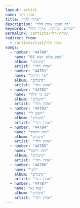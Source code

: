 ```yaml
---
layout: artist
name: אהרן הלוי
title: "אהרן הלוי"
description: "דף האמן אהרן הלוי"
keywords: "שירים, מוזיקה, אהרן הלוי"
permalink: /artists/אהרן-הלוי/
redirect_from:
  - /artists/list/אהרן הלוי
songs:
  - number: "44780"
    name: "01 מעין עולם הבא"
    album: "סינגלים"
    artist: "אהרן הלוי"
  - number: "44781"
    name: "אל תירחק"
    album: "סינגלים"
    artist: "אהרן הלוי"
  - number: "44782"
    name: "גם כי יהלך"
    album: "סינגלים"
    artist: "אהרן הלוי"
  - number: "44783"
    name: "השם לי"
    album: "סינגלים"
    artist: "אהרן הלוי"
  - number: "44784"
    name: "ויהו רחמיך"
    album: "סינגלים"
    artist: "אהרן הלוי"
  - number: "44785"
    name: "ויהו רחמך"
    album: "סינגלים"
    artist: "אהרן הלוי"
  - number: "44786"
    name: "ליבי"
    album: "סינגלים"
    artist: "אהרן הלוי"
  - number: "44787"
    name: "פנה נא"
    album: "סינגלים"
    artist: "אהרן הלוי"
---
```

